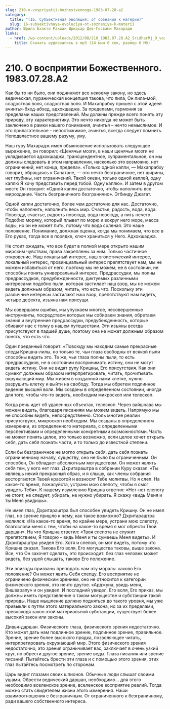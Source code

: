 ```yaml
---
slug: 210-o-vospriyatii-bozhestvennogo-1983-07-28-a2
category:
  title: "(16. Субъективная эволюция: от сознания к материи)"
  slug: 16-subyektivnaya-evoluciya-ot-soznaniya-k-materii
author: Шрила Бхакти Ракшак Шридхар Дев-Госвами Махарадж
links:
  - href: /wp-content/uploads/2012/08/210_1983.07.28.A2_SridharMj_O_vospriyatii_Bojestvennogo.mp3
    title: Скачать аудиозапись в mp3 (14 мин 6 сек, размер 6 Мб)
---
```


# 210. О восприятии Божественного. 1983.07.28.A2

Как бы то ни было, они подчиняют все некоему закону, но здесь ведическая, пураническая концепция такова, что лила, Он лила-мой, сладостная воля, сладостная воля. И Махапрабху пришел с этой идеей ачинтья-бхед-абхед, адхокшаджа. За пределами, гармония за пределами наших представлений. Мы должны прежде всего понять эту природу, эту характеристику. Это нечто никогда не может быть заключено в рамки нашего понимания, ачинтья – нечто немыслимое. И это прилагательное – непостижимое, ачинтья, всегда следует помнить. Неподвластное вашему разуму, уму.

Наш гуру Махарадж имел обыкновение использовать следующее выражение, он говорил: «Щенячьи мозги, в наши щенячьи мозги не укладывается адхокшаджа, трансцендентное, супраментальное, он мы должны следовать в этом направлении, насколько это возможно, нет ограничений, нет конца, предела». «Только одной капли, — Махапрабху говорит, обращаясь к Санатане, — это нечто безграничное, нет ширины, нет глубины, нет ограничений. Такой океан, только одной каплей, одну каплю Я хочу представить перед тобой. Одну каплю». И затем в другом месте Он говорит: «Одной капли достаточно, чтобы наполнить все мироздание. Часть безграничного безгранично». Эгбинду Джагат.

Одной капли достаточно, более чем достаточно для нас. Достаточно, чтобы наполнить, наполнить весь мир. Счастье, радость, вода, вода. Повсюду, счастье, радость повсюду, вода повсюду, а пить нечего. Подобно моряку, который плывет по морю и вокруг него море, масса воды, но он не может пить, потому что вода соленая. Это наше положение. Понимание, должная оценка, когда мы понимаем, что все в Его руках, тогда все в порядке, ключ храниться у Него. Адхокшаджа.

Не стоит ожидать, что все будет в полной мере открыто нашим мирским чувствам, права закреплены за ним. Только частичное откровение. Наш локальный интерес, наш эгоистический интерес, локальный интерес, провинциальный интерес препятствует нам, мы не можем избавиться от него, поэтому мы не можем, не в состоянии, не способны понять универсальный интерес. Предрассудки, мы полны предрассудков, предубежденности, диктуемых различными интересами подобно пыли, которая застилает наш взор, мы не можем видеть должным образом, читать, что есть что. Поскольку эти различные интересы застилают наш взор, препятствуют нам видеть, четыре дефекта, изъяна нам присущи.

Мы совершаем ошибки, мы упускаем многое, несовершенные инструменты, посредством которых мы собираем знания, обретаем знания и внутренние предрассудки, предубежденность, которые сбивают нас с толку в нашем путешествии. Эти изъяны всегда присутствуют в падшей душе, поэтому она не может должным образом понять, что есть что.

Один преданный говорит: «Повсюду мы находим самые прекрасные следы Кришна-лилы, но только те, чьи глаза свободны от всякой пыли способны видеть это. Те же, чьи глаза полны пыли, то есть предрассудков, не в состоянии воспринимать истину, они не могут видеть истину. Они не видят рупу Кришны, Его присутствия. Как они сумеют должным образом интерпретировать, читать, прочитывать окружающий мир. Мы живем в созданной нами клетке, нужно разрушить клетку и выйти на свободу. Тогда мы обретем подлинное видение высшей воли. Мы созданы в определенном состоянии, иногда для того, чтобы что-то видеть, необходим микроскоп или телескоп.

Когда речь идет об удаленных объектах, телескоп. Через вайшнава мы можем видеть, благодаря писаниям мы можем видеть. Напрямую мы не способны видеть, непосредственно. Столь многие реалии присутствуют, микроскоп необходим. Мы созданы в определенном измерении, из определенного материала, с определенными перспективами и определенными конкретными возможностями. Часть не может понять целое, это только возможно, если целое хочет открыть себя, дать себя познать части, и то только до известной степени.

Если бы безграничное не могло открыть себя, дать себя познать ограниченному началу, существу, оно не было бы ограниченным. Он способен, Он обладает абсолютным могуществом. Он может являть себя тем, у кого нет глаз. Дхритараштра в собрании Куру сказал: «Ты являешь некий прекрасный образ, и я слышу, как члены собрания восторгаются Твоей красотой и возносят Тебе молитвы. Но я слеп. На какое-то время, пожалуйста, устрани мою слепоту, чтобы я смог увидеть Тебя». К нашему изумлению Кришна ответил: «Нет-нет слепоту не стоит, не следует, убирать, не нужно убирать. Я скажу «видь Меня и ты Меня увидишь».

Не имея глаз, Дхритараштра был способен увидеть Кришну. Он не имел глаз, но зрение пришло к нему, как такое возможно? Дхритараштра молился: «На какое-то время, по крайне мере, устрани мою слепоту, благослови меня с тем, чтобы на какое-то время я мог обрести Твой даршан». На что Кришна ответил: «Твоя слепота не служит препятствием, Я говорю – видь Меня и ты сумеешь Меня видеть». И Дхритараштра увидел Его. Хотя и слепой, он мог видеть, потому что Кришна сказал. Такова Его воля, Его могущества таковы, выше закона. Все, что Он захочет сделать, это происходит: без глаз человек может видеть, без ушей слышать, таково Его положение.

Эти эпизоды призваны преподать нам эту мораль: каково Его положение? Он может явить Себя слепцу. Его восприятие не ограничено физическим зрением, оно не относится к категории физического зрения, это нечто другое. «Арджуна, увидь меня, Вишварапу» и он увидел. И последний увидел, Его воля, Его приказ, мы должны иметь представление о таком могуществе и субстанции такой природы. Наше мышление должно подняться до такого уровня, мы уже привыкли к путям этого материального закона, но за их пределами, превосходя закон этой материальной субстанции, существует более высокий закон или законы.

Дивья-даршан. Физического глаза, физического зрения недостаточно. Кто может дать нам подлинное зрение, подлинное зрение, правильное. Зрение, зрение более высокого прядка, позволяющее читать, интерпретировать окружающий мир. Этого физического зрения недостаточно, это зрения ограничивает вас, заключает в очень узкий круг, но обрести другое зрение, зрение веды. Глаза писания или зрение писаний. Пытайтесь брести эти глаза и с помощью этого зрения, этих глаз пытайтесь посмотреть по сторонам.

Царь видит глазами своих шпионов. Обычные люди слышат своими ушами. Обрести ведический даршан, необходимо… для этого необходимо вселенское зрение, вселенское восприятие реалий. Тогда можно стать свидетелем жизни этого измерения. Наши взаимоотношения с безграничным. От ограниченного к безграничному, ради вашего собственного интереса.

